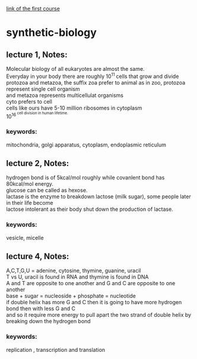 [link of the first course](https://www.youtube.com/watch?time_continue=5&v=t5Y89b-3Zvc)

# synthetic-biology
## lecture 1, Notes:
  Molecular biology of all eukaryotes are almost the same.<br />
  Everyday in your body there are roughly 10<sup>11 </sup> cells that grow and divide<br />
  protozoa and metazoa, the suffix zoa prefer to animal as in zoo, protozoa represent single cell organism <br />
  and metazoa represents multicellulat organisms <br />
  cyto prefers to cell <br />
  cells like ours have 5-10 million ribosomes in cytoplasm <br />
  10<sup>16<sup/> cell division in human lifetime. <br/>

### keywords: 
  mitochondria, golgi apparatus, cytoplasm, endoplasmic reticulum

## lecture 2, Notes:
  hydrogen bond is of 5kcal/mol roughly while covanlent bond has 80kcal/mol energy.<br/>
  glucose can be called as hexose.<br/>
  lactase is the enzyme to breakdown lactose (milk sugar), some people later in their life become<br/>
  lactose intolerant as their body shut down the production of lactase. 

### keywords: 
vesicle, micelle

## lecture 4, Notes:
  A,C,T,G,U = adenine, cytosine, thymine, guanine, uracil <br/>
  T vs U, uracil is found in RNA and thymine is found in DNA <br/>
  A and T are opposite to one another and G and C are opposite to one another <br />
  base + sugar = nucleoside + phosphate = nucleotide <br/>
  if double helix has more G and C then it is going to have more hydrogen bond then with less G and C <br/>
  and so it require more energy to pull apart the two strand of double helix by breaking down the hydrogen bond <br/>
  
  
### keywords:
  replication , transcription and translation
